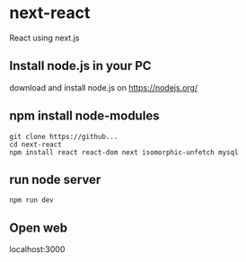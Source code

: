 # next-react
React using next.js

## Install node.js in your PC
download and install node.js on https://nodejs.org/  

## npm install node-modules
```console
git clone https://github...  
cd next-react  
npm install react react-dom next isomorphic-unfetch mysql
```

## run node server
```console
npm run dev  
```

## Open web
localhost:3000


